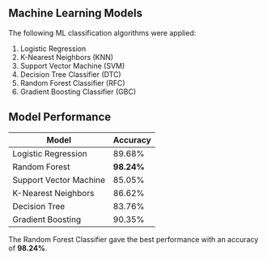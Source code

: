 ## **Machine Learning Models**
The following ML classification algorithms were applied:
1. Logistic Regression
2. K-Nearest Neighbors (KNN)
3. Support Vector Machine (SVM)
4. Decision Tree Classifier (DTC)
5. Random Forest Classifier (RFC)
6. Gradient Boosting Classifier (GBC)

## **Model Performance**
| Model                 | Accuracy  |
|-----------------------|-----------|
| Logistic Regression   | 89.68%    |
| Random Forest         | **98.24%** |
| Support Vector Machine| 85.05%    |
| K-Nearest Neighbors   | 86.62%    |
| Decision Tree         | 83.76%    |
| Gradient Boosting     | 90.35%    |

The Random Forest Classifier gave the best performance with an accuracy of **98.24%**.


